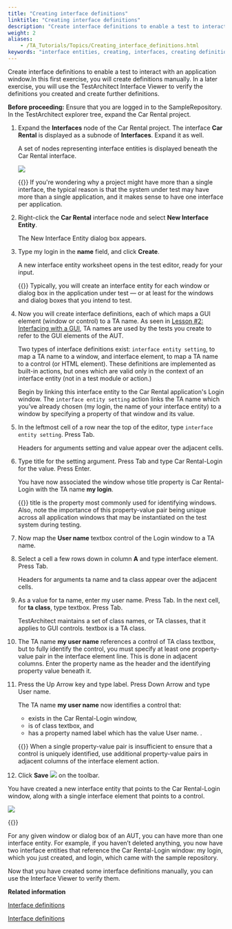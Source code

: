 ```yaml
--- 
title: "Creating interface definitions"
linktitle: "Creating interface definitions"
description: "Create interface definitions to enable a test to interact with an application window."
weight: 2
aliases: 
    - /TA_Tutorials/Topics/Creating_interface_definitions.html
keywords: "interface entities, creating, interfaces, creating definitions, built-in actions,   `interface entity setting`, interface element,   `interface entity setting` (action), interface element (action)"
---
```


Create interface definitions to enable a test to interact with an application window.In this first exercise, you will create definitions manually. In a later exercise, you will use the TestArchitect Interface Viewer to verify the definitions you created and create further definitions.

**Before proceeding:** Ensure that you are logged in to the SampleRepository. In the TestArchitect explorer tree, expand the Car Rental project.

1.  Expand the **Interfaces** node of the Car Rental project. The interface **Car Rental** is displayed as a subnode of **Interfaces**. Expand it as well.

    A set of nodes representing interface entities is displayed beneath the Car Rental interface.

    ![](/images/TA_Tutorials/Images/tut.TAX.Interfaces.Car_Rental.png)

    {{<note>}} If you're wondering why a project might have more than a single interface, the typical reason is that the system under test may have more than a single application, and it makes sense to have one interface per application.

2.  Right-click the **Car Rental** interface node and select **New Interface Entity**.

    The New Interface Entity dialog box appears.

3.  Type my login in the **name** field, and click **Create**.

    A new interface entity worksheet opens in the test editor, ready for your input.

    {{<note>}} Typically, you will create an interface entity for each window or dialog box in the application under test — or at least for the windows and dialog boxes that you intend to test.

4.  Now you will create interface definitions, each of which maps a GUI element \(window or control\) to a TA name. As seen in [Lesson \#2: Interfacing with a GUI](/testarchitect-tutorial/part-2-becoming-a-testarchitect-power-user/lesson-2-interfacing-with-a-gui/), TA names are used by the tests you create to refer to the GUI elements of the AUT.

    Two types of interface definitions exist:   `interface entity setting`, to map a TA name to a window, and interface element, to map a TA name to a control \(or HTML element\). These definitions are implemented as built-in actions, but ones which are valid only in the context of an interface entity \(not in a test module or action.\)

    Begin by linking this interface entity to the Car Rental application's Login window. The   `interface entity setting` action links the TA name which you’ve already chosen \(my login, the name of your interface entity\) to a window by specifying a property of that window and its value.

5.  In the leftmost cell of a row near the top of the editor, type   `interface entity setting`. Press Tab.

    Headers for arguments setting and value appear over the adjacent cells.

6.  Type title for the setting argument. Press Tab and type Car Rental-Login for the value. Press Enter.

    You have now associated the window whose title property is Car Rental-Login with the TA name **my login**.

    {{<note>}} title is the property most commonly used for identifying windows. Also, note the importance of this property-value pair being unique across all application windows that may be instantiated on the test system during testing.

7.  Now map the **User name** textbox control of the Login window to a TA name.
8.  Select a cell a few rows down in column **A** and type interface element. Press Tab.

    Headers for arguments ta name and ta class appear over the adjacent cells.

9.  As a value for ta name, enter my user name. Press Tab. In the next cell, for **ta class**, type textbox. Press Tab.

    TestArchitect maintains a set of class names, or TA classes, that it applies to GUI controls. textbox is a TA class.

10. The TA name **my user name** references a control of TA class textbox, but to fully identify the control, you must specify at least one property-value pair in the interface element line. This is done in adjacent columns. Enter the property name as the header and the identifying property value beneath it.
11. Press the Up Arrow key and type label. Press Down Arrow and type User name.

    The TA name **my user name** now identifies a control that:

    -   exists in the Car Rental-Login window,
    -   is of class textbox, and
    -   has a property named label which has the value User name.
    .

    {{<tip>}} When a single property-value pair is insufficient to ensure that a control is uniquely identified, use additional property-value pairs in adjacent columns of the interface element action.

12. Click **Save** ![](/images/TA_Tutorials/Images/btn.TAC_toolbar.SaveFile.png) on the toolbar.


You have created a new interface entity that points to the Car Rental-Login window, along with a single interface element that points to a control.

![](/images/TA_Tutorials/Images/tut.Interface_defs.IntEnt01.png)

{{<note>}}

For any given window or dialog box of an AUT, you can have more than one interface entity. For example, if you haven’t deleted anything, you now have two interface entities that reference the Car Rental-Login window: my login, which you just created, and login, which came with the sample repository.

Now that you have created some interface definitions manually, you can use the Interface Viewer to verify them.




**Related information**  


[Interface definitions](/user-guide/introduction-to-action-based-testing/action-based-testing/interface-definitions)

[Interface definitions](/user-guide/interface-definitions/)
